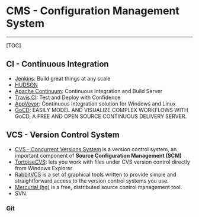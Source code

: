 # CMS - Configuration Management System

-----

[TOC]

## CI - Continuous Integration
* [Jenkins](https://jenkins.io/): Build great things at any scale
* [HUDSON](http://hudson-ci.org/)
* [Apache Continuum](http://continuum.apache.org/): Continuous Integration and Build Server
* [Travis CI](https://travis-ci.org/): Test and Deploy with Confidence
* [AppVeyor](https://www.appveyor.com/): Continuous Integration solution for Windows and Linux
* [GoCD](https://www.gocd.org/): EASILY MODEL AND VISUALIZE COMPLEX WORKFLOWS WITH GoCD, A FREE AND OPEN SOURCE CONTINUOUS DELIVERY SERVER.

## VCS - Version Control System

* [CVS - Concurrent Versions System](http://www.nongnu.org/cvs/) is a version control system, an important component of **Source Configuration Management (SCM)**
* [TortoiseCVS](http://www.tortoisecvs.org/): lets you work with files under CVS version control directly from Windows Explorer
* [RabbitVCS](http://rabbitvcs.org/) is a set of graphical tools written to provide simple and straightforward access to the version control systems you use.
* [Mercurial (hg)](https://www.mercurial-scm.org/) is a free, distributed source control management tool.
* SVN

### Git
